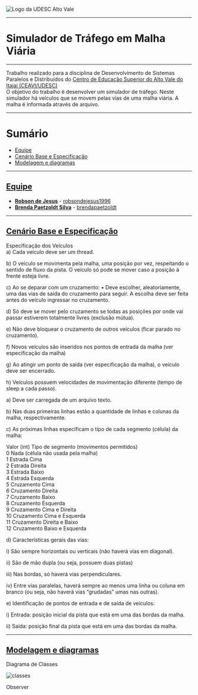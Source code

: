 <!-- Visualizador online: https://stackedit.io/ -->
 ![Logo da UDESC Alto Vale](http://www1.udesc.br/imagens/id_submenu/2019/marca_alto_vale_horizontal_assinatura_rgb_01.jpg)

---
# Simulador de Tráfego em Malha Viária

---

Trabalho realizado para a disciplina de Desenvolvimento de Sistemas Paralelos e Distribuídos do [Centro de Educação Superior do Alto Vale do Itajaí (CEAVI/UDESC)](https://www.udesc.br/ceavi)<br> O objetivo do trabalho é desenvolver um simulador de tráfego. Neste simulador há veículos que se movem pelas vias de uma malha viária. A malha é informada através de arquivo. 


---

# Sumário 
* [Equipe](#equipe)
* [Cenário Base e Especificação](#problema)
* [Modelagem e diagramas](#modelagem)

---

## [Equipe](#equipe)
 - [**Robson de Jesus**](mailto:robson.jesus@edu.udesc.br) - [robsondejesus1996](https://github.com/robsondejesus1996)
 - [**Brenda Paetzoldt Silva**](mailto:brenda.bps@edu.udesc.br) - [brendapaetzoldt](https://github.com/brendapaetzoldt)


---


## [Cenário Base e Especificação](#problema)

Especificação dos Veículos<br>
a) Cada veículo deve ser um thread.<br>

b) O veículo se movimenta pela malha, uma posição por vez, respeitando o sentido de fluxo da
pista. O veículo só pode se mover caso a posição à frente esteja livre.<br>

c) Ao se deparar com um cruzamento:
• Deve escolher, aleatoriamente, uma das vias de saída do cruzamento para seguir. A
escolha deve ser feita antes do veículo ingressar no cruzamento.<br>

d) Só deve se mover pelo cruzamento se todas as posições por onde vai passar estiverem
totalmente livres (exclusão mútua).<br>

e) Não deve bloquear o cruzamento de outros veículos (ficar parado no cruzamento).<br>

f) Novos veículos são inseridos nos pontos de entrada da malha (ver especificação da malha)<br>

g) Ao atingir um ponto de saída (ver especificação da malha), o veículo deve ser encerrado.<br>

h) Veículos possuem velocidades de movimentação diferente (tempo de sleep a cada passo).<br>


a) Deve ser carregada de um arquivo texto.<br>

b) Nas duas primeiras linhas estão a quantidade de linhas e colunas da malha, respectivamente.<br>

c) As próximas linhas especificam o tipo de cada segmento (célula) da malha:<br>

Valor (int) Tipo de segmento (movimentos permitidos) <br>
0 Nada (célula não usada pela malha)<br>
1 Estrada Cima<br>
2 Estrada Direita<br>
3 Estrada Baixo<br>
4 Estrada Esquerda<br>
5 Cruzamento Cima<br>
6 Cruzamento Direita<br>
7 Cruzamento Baixo<br>
8 Cruzamento Esquerda<br>
9 Cruzamento Cima e Direita<br>
10 Cruzamento Cima e Esquerda<br>
11 Cruzamento Direita e Baixo<br>
12 Cruzamento Baixo e Esquerda<br>


d) Características gerais das vias:<br>

i) São sempre horizontais ou verticais (não haverá vias em diagonal).<br>

ii) São de mão dupla (ou seja, possuem duas pistas)<br>

iii) Nas bordas, só haverá vias perpendiculares.<br>

iv) Entre vias paralelas, haverá sempre ao menos uma linha ou coluna em branco (ou seja,
não haverá vias “grudadas” umas nas outras).<br>

e) Identificação de pontos de entrada e de saída de veículos:<br>

i) Entrada: posição inicial da pista que está em uma das bordas da malha.<br>

ii) Saída: posição final da pista que está em uma das bordas da malha.<br>


---

## [Modelagem e diagramas](#modelagem)

Diagrama de Classes

![classes](https://user-images.githubusercontent.com/31260719/125197629-d682b880-e234-11eb-82f9-72102269d0c8.png)


Observer